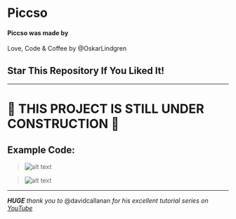 # Piccso

#### Piccso was made by
Love, Code & Coffee by @OskarLindgren

## Star This Repository If You Liked It!

---

# 🚧 THIS PROJECT IS STILL UNDER CONSTRUCTION 🚧


## Example Code:

> ![alt text](https://ps.w.org/easy-under-construction/assets/icon-256x256.png "A Program That Executes `1+2*3`")

> ![alt text](https://ps.w.org/easy-under-construction/assets/icon-256x256.png "A Hello Wolrd Program")

---
***HUGE*** *thank you to* @davidcallanan *for his excellent tutorial series on [YouTube](https://www.youtube.com/playlist?list=PLZQftyCk7_SdoVexSmwy_tBgs7P0b97yD)*
